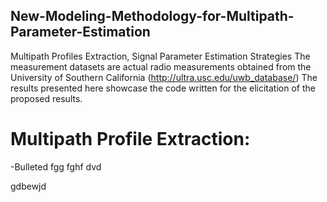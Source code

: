 ## New-Modeling-Methodology-for-Multipath-Parameter-Estimation
Multipath Profiles Extraction, Signal Parameter Estimation Strategies
The measurement datasets are actual radio measurements obtained from the University of Southern California (http://ultra.usc.edu/uwb_database/)
The results presented here showcase the code written for the elicitation of the proposed results.

# Multipath Profile Extraction:
-Bulleted 
fgg
fghf
dvd

gdbewjd

